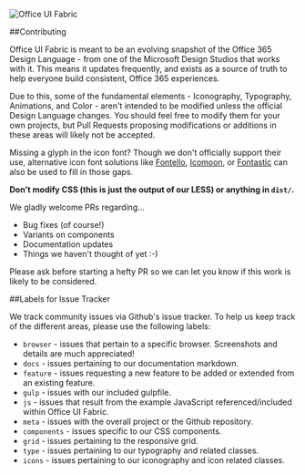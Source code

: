 ![Office UI Fabric](http://odux.azurewebsites.net/github/img/OfficeUIFabricLogoBluePadSm-01.png)

##Contributing

Office UI Fabric is meant to be an evolving snapshot of the Office 365 Design Language - from one of the Microsoft Design Studios that works with it. This means it updates frequently, and exists as a source of truth to help everyone build consistent, Office 365 experiences.

Due to this, some of the fundamental elements - Iconography, Typography, Animations, and Color - aren't intended to be modified unless the official Design Language changes. You should feel free to modify them for your own projects, but Pull Requests proposing modifications or additions in these areas will likely not be accepted.

Missing a glyph in the icon font? Though we don't officially support their use, alternative icon font solutions like [Fontello](http://fontello.com/), [Icomoon](https://icomoon.io/app/#/select), or [Fontastic](http://fontastic.me/) can also be used to fill in those gaps.

**Don't modify CSS (this is just the output of our LESS) or anything in `dist/`.**

We gladly welcome PRs regarding…
- Bug fixes (of course!)
- Variants on components
- Documentation updates
- Things we haven't thought of yet :-)
	
Please ask before starting a hefty PR so we can let you know if this work is likely to be considered.

##Labels for Issue Tracker

We track community issues via Github's issue tracker. To help us keep track of the different areas, please use the following labels:

- `browser` - issues that pertain to a specific browser. Screenshots and details are much appreciated!
- `docs` - issues pertaining to our documentation markdown.
- `feature` - issues requesting a new feature to be added or extended from an existing feature.
- `gulp` - issues with our included gulpfile.
- `js` - issues that result from the example JavaScript referenced/included within Office UI Fabric.
- `meta` - issues with the overall project or the Github repository.
- `components` - issues specific to our CSS components.
- `grid` - issues pertaining to the responsive grid.
- `type` - issues pertaining to our typography and related classes.
- `icons` - issues pertaining to our iconography and icon related classes.
